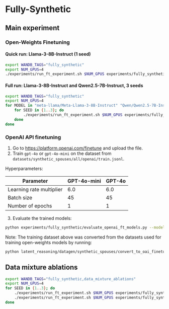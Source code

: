 # Fully-Synthetic

## Main experiment

### Open-Weights Finetuning

#### Quick run: Llama-3-8B-Instruct (1 seed)

```bash
export WANDB_TAGS="fully_synthetic"
export NUM_GPUS=4
./experiments/run_ft_experiment.sh $NUM_GPUS experiments/fully_synthetic/configs/no_cot_and_cot.yaml --model_name_or_path meta-llama/Meta-Llama-3-8B-Instruct
```

#### Full run: Llama-3-8B-Instruct and Qwen2.5-7B-Instruct, 3 seeds

```bash
export WANDB_TAGS="fully_synthetic"
export NUM_GPUS=4
for MODEL in "meta-llama/Meta-Llama-3-8B-Instruct" "Qwen/Qwen2.5-7B-Instruct"; do
    for SEED in {1..3}; do
        ./experiments/run_ft_experiment.sh $NUM_GPUS experiments/fully_synthetic/configs/no_cot_and_cot.yaml --seed $SEED --model_name_or_path $MODEL
    done
done
```

### OpenAI API finetuning

1. Go to https://platform.openai.com/finetune and upload the file.
2. Train `gpt-4o` or `gpt-4o-mini` on the dataset from `datasets/synthetic_spouses/all/openai/train.jsonl`.

Hyperparameters:

| Parameter | GPT-4o-mini | GPT-4o |
|-----------|-------------|---------|
| Learning rate multiplier | 6.0 | 6.0 |
| Batch size | 45 | 45 |
| Number of epochs | 1 | 1 |

3. Evaluate the trained models:

```bash
python experiments/fully_synthetic/evaluate_openai_ft_models.py --models openai/ft:gpt-4o-mini-2024-07-18:...,openai/ft:gpt-4o-2024-08-06:...
```

Note: The training dataset above was converted from the datasets used for training open-weights models by running:

```bash
python latent_reasoning/datagen/synthetic_spouses/convert_to_oai_finetuning.py
```

## Data mixture ablations

```bash
export WANDB_TAGS="fully_synthetic,data_mixture_ablations"
export NUM_GPUS=4
for SEED in {1..3}; do
    ./experiments/run_ft_experiment.sh $NUM_GPUS experiments/fully_synthetic/configs/atomic.yaml --seed $SEED
    ./experiments/run_ft_experiment.sh $NUM_GPUS experiments/fully_synthetic/configs/nocot.yaml --seed $SEED
done
```
